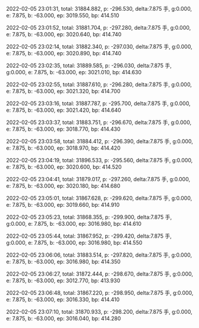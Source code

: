 2022-02-05 23:01:31, total: 31884.882, p: -296.530, delta:7.875 手, g:0.000, e: 7.875, b: -63.000, ep: 3019.550, bp: 414.510

2022-02-05 23:01:52, total: 31881.704, p: -297.280, delta:7.875 手, g:0.000, e: 7.875, b: -63.000, ep: 3020.640, bp: 414.740

2022-02-05 23:02:14, total: 31882.340, p: -297.030, delta:7.875 手, g:0.000, e: 7.875, b: -63.000, ep: 3020.890, bp: 414.740

2022-02-05 23:02:35, total: 31889.585, p: -296.030, delta:7.875 手, g:0.000, e: 7.875, b: -63.000, ep: 3021.010, bp: 414.630

2022-02-05 23:02:55, total: 31887.610, p: -296.280, delta:7.875 手, g:0.000, e: 7.875, b: -63.000, ep: 3021.320, bp: 414.700

2022-02-05 23:03:16, total: 31887.787, p: -295.700, delta:7.875 手, g:0.000, e: 7.875, b: -63.000, ep: 3021.420, bp: 414.640

2022-02-05 23:03:37, total: 31883.751, p: -296.670, delta:7.875 手, g:0.000, e: 7.875, b: -63.000, ep: 3018.770, bp: 414.430

2022-02-05 23:03:58, total: 31884.412, p: -296.390, delta:7.875 手, g:0.000, e: 7.875, b: -63.000, ep: 3018.970, bp: 414.420

2022-02-05 23:04:19, total: 31896.533, p: -295.560, delta:7.875 手, g:0.000, e: 7.875, b: -63.000, ep: 3020.600, bp: 414.520

2022-02-05 23:04:41, total: 31879.017, p: -297.260, delta:7.875 手, g:0.000, e: 7.875, b: -63.000, ep: 3020.180, bp: 414.680

2022-02-05 23:05:01, total: 31867.628, p: -299.620, delta:7.875 手, g:0.000, e: 7.875, b: -63.000, ep: 3019.660, bp: 414.910

2022-02-05 23:05:23, total: 31868.355, p: -299.900, delta:7.875 手, g:0.000, e: 7.875, b: -63.000, ep: 3016.980, bp: 414.610

2022-02-05 23:05:44, total: 31867.952, p: -299.420, delta:7.875 手, g:0.000, e: 7.875, b: -63.000, ep: 3016.980, bp: 414.550

2022-02-05 23:06:06, total: 31883.514, p: -297.820, delta:7.875 手, g:0.000, e: 7.875, b: -63.000, ep: 3016.980, bp: 414.350

2022-02-05 23:06:27, total: 31872.444, p: -298.670, delta:7.875 手, g:0.000, e: 7.875, b: -63.000, ep: 3012.770, bp: 413.930

2022-02-05 23:06:48, total: 31867.220, p: -298.950, delta:7.875 手, g:0.000, e: 7.875, b: -63.000, ep: 3016.330, bp: 414.410

2022-02-05 23:07:10, total: 31870.933, p: -298.200, delta:7.875 手, g:0.000, e: 7.875, b: -63.000, ep: 3016.040, bp: 414.280